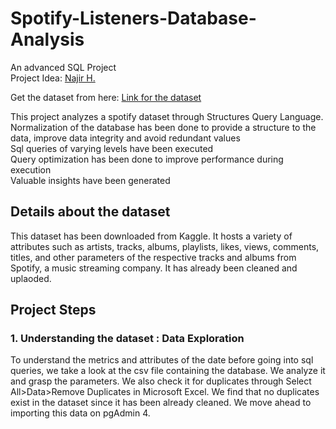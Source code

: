 <h1>Spotify-Listeners-Database-Analysis</h1>
An advanced SQL Project <br>
Project Idea: <a href="https://github.com/najirh">Najir H.</a><br>

Get the dataset from here: <a href="https://www.kaggle.com/datasets/sanjanchaudhari/spotify-dataset">Link for the dataset</a><br>

This project analyzes a spotify dataset through Structures Query Language.<br>
Normalization of the database has been done to provide a structure to the data, improve data integrity and avoid redundant values<br>
Sql queries of varying levels have been executed<br>
Query optimization has been done to improve performance during execution<br>
Valuable insights have been generated<br>

<h2>Details about the dataset </h2>
This dataset has been downloaded from Kaggle. It hosts a variety of attributes such as artists, tracks, albums, playlists, likes, views, comments, titles, and other parameters of the respective tracks and albums from Spotify, a music streaming company. It has already been cleaned and uplaoded.
<h2>Project Steps</h2>
<h3>1. Understanding the dataset : <b>Data Exploration</b><br></h3>
To understand the metrics and attributes of the date before going into sql queries, we take a look at the csv file containing the database. We analyze it and grasp the parameters. We also check it for duplicates through Select All>Data>Remove Duplicates in Microsoft Excel. We find that no duplicates exist in the dataset since it has been already cleaned. We move ahead to importing this data on pgAdmin 4.<br>
<h3></h3>
